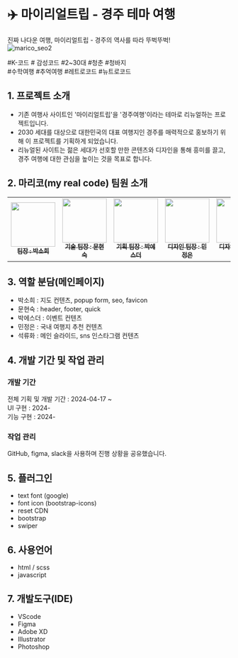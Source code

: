 # :airplane: 마이리얼트립 - 경주 테마 여행
진짜 나다운 여행, 마이리얼트립 - 경주의 역사를 따라 뚜벅뚜벅!   
![marico_seo2](https://github.com/munhyeonsuk/assets/121335941/7c30b94a-7d80-44c2-abb8-fe6a21c59de4)

#K-코드  # 감성코드 #2~30대 #청춘 #청바지   
#수학여행 #추억여행 #레트로코드 #뉴트로코드 

## 1. 프로젝트 소개
- 기존 여행사 사이트인 '마이리얼트립'을 '경주여행'이라는 테마로 리뉴얼하는 프로젝트입니다.
- 2030 세대를 대상으로 대한민국의 대표 여행지인 경주를 매력적으로 홍보하기 위해 이 프로젝트를 기획하게 되었습니다.
- 리뉴얼된 사이트는 젊은 세대가 선호할 만한 콘텐츠와 디자인을 통해 흥미를 끌고, 경주 여행에 대한 관심을 높이는 것을 목표로 합니다.       

## 2. 마리코(my real code) 팀원 소개
<table>
  <tbody>
    <tr>
      <td align="center"><a href="https://github.com/thgml21004"><img src="https://github.com/munhyeonsuk/assets/121335941/42edbb76-c77c-4c9f-9ec0-23c6d8931d88" height="100px;" width="100px;" alt=""/><br /><sub><b>팀장 : 박소희 </b></sub></a><br /></td>
      <td align="center"><a href="https://github.com/munhyeonsuk"><img src="https://github.com/munhyeonsuk/assets/121335941/95f0f025-7673-414f-8abd-174ef58a932b" height="100px;" width= "100px;" alt=""/><br /><sub><b>기술 팀장 : 문현숙 </b></sub></a><br /></td>
      <td align="center"><a href="https://github.com/05esther20"><img src="https://github.com/munhyeonsuk/assets/121335941/4e2b1e60-f3c3-4e4d-aef3-6beb29cdbd75" height="100px;" width="100px;" alt=""/><br /><sub><b>기획 팀장 : 박에스더 </b></sub></a><br /></td>
      <td align="center"><a href="https://github.com/min-jungeun"><img src="https://github.com/munhyeonsuk/assets/121335941/fcca3435-f69a-4095-9c01-43d1e0e123ee" height="100px;" width="100px;" alt=""/><br /><sub><b>디자인 팀장 : 민정은 </b></sub></a><br /></td>
      <td align="center"><a href="https://github.com/srh0820"><img src="https://github.com/munhyeonsuk/assets/121335941/7ecaed64-f54d-489a-9c71-9bf5ecd3f77d" height="100px;" width="100px;" alt=""/><br /><sub><b>디자인 팀장 : 석류화 </b></sub></a><br /></td>
    </tr>
  </tbody>
</table>

## 3. 역할 분담(메인페이지)
- 박소희 : 지도 컨텐츠, popup form, seo, favicon
- 문현숙 : header, footer, quick 
- 박에스더 : 이벤트 컨텐츠
- 민정은 : 국내 여행지 추천 컨텐츠
- 석류화 : 메인 슬라이드, sns 인스타그램 컨텐츠

## 4. 개발 기간 및 작업 관리

### 개발 기간
전체 기획 및 개발 기간 : 2024-04-17 ~   
UI 구현 : 2024-   
기능 구현 : 2024-   

### 작업 관리
GitHub, figma, slack을 사용하며 진행 상황을 공유했습니다.   

## 5. 플러그인
- text font (google)
- font icon (bootstrap-icons)
- reset CDN
- bootstrap
- swiper

## 6. 사용언어
- html / scss
- javascript

## 7. 개발도구(IDE)
- VScode
- Figma
- Adobe XD
- Illustrator
- Photoshop
